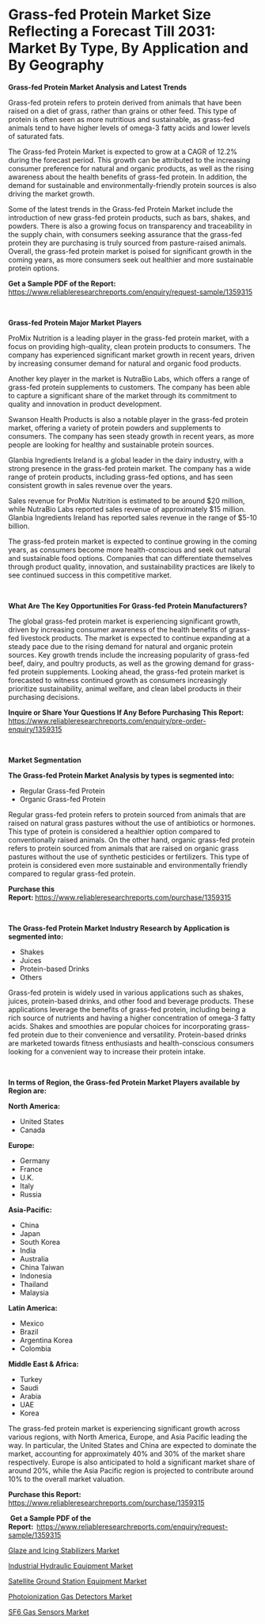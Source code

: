 <p><h1>Grass-fed Protein Market Size Reflecting a Forecast Till 2031: Market By Type, By Application and By Geography</h1></p><p><strong>Grass-fed Protein Market Analysis and Latest Trends</strong></p>
<p><p>Grass-fed protein refers to protein derived from animals that have been raised on a diet of grass, rather than grains or other feed. This type of protein is often seen as more nutritious and sustainable, as grass-fed animals tend to have higher levels of omega-3 fatty acids and lower levels of saturated fats.</p><p>The Grass-fed Protein Market is expected to grow at a CAGR of 12.2% during the forecast period. This growth can be attributed to the increasing consumer preference for natural and organic products, as well as the rising awareness about the health benefits of grass-fed protein. In addition, the demand for sustainable and environmentally-friendly protein sources is also driving the market growth.</p><p>Some of the latest trends in the Grass-fed Protein Market include the introduction of new grass-fed protein products, such as bars, shakes, and powders. There is also a growing focus on transparency and traceability in the supply chain, with consumers seeking assurance that the grass-fed protein they are purchasing is truly sourced from pasture-raised animals. Overall, the grass-fed protein market is poised for significant growth in the coming years, as more consumers seek out healthier and more sustainable protein options.</p></p>
<p><strong>Get a Sample PDF of the Report:&nbsp;</strong> <a href="https://www.reliableresearchreports.com/enquiry/request-sample/1359315">https://www.reliableresearchreports.com/enquiry/request-sample/1359315</a></p>
<p>&nbsp;</p>
<p><strong>Grass-fed Protein Major Market Players</strong></p>
<p><p>ProMix Nutrition is a leading player in the grass-fed protein market, with a focus on providing high-quality, clean protein products to consumers. The company has experienced significant market growth in recent years, driven by increasing consumer demand for natural and organic food products.</p><p>Another key player in the market is NutraBio Labs, which offers a range of grass-fed protein supplements to customers. The company has been able to capture a significant share of the market through its commitment to quality and innovation in product development.</p><p>Swanson Health Products is also a notable player in the grass-fed protein market, offering a variety of protein powders and supplements to consumers. The company has seen steady growth in recent years, as more people are looking for healthy and sustainable protein sources.</p><p>Glanbia Ingredients Ireland is a global leader in the dairy industry, with a strong presence in the grass-fed protein market. The company has a wide range of protein products, including grass-fed options, and has seen consistent growth in sales revenue over the years.</p><p>Sales revenue for ProMix Nutrition is estimated to be around $20 million, while NutraBio Labs reported sales revenue of approximately $15 million. Glanbia Ingredients Ireland has reported sales revenue in the range of $5-10 billion.</p><p>The grass-fed protein market is expected to continue growing in the coming years, as consumers become more health-conscious and seek out natural and sustainable food options. Companies that can differentiate themselves through product quality, innovation, and sustainability practices are likely to see continued success in this competitive market.</p></p>
<p>&nbsp;</p>
<p><strong>What Are The Key Opportunities For Grass-fed Protein Manufacturers?</strong></p>
<p><p>The global grass-fed protein market is experiencing significant growth, driven by increasing consumer awareness of the health benefits of grass-fed livestock products. The market is expected to continue expanding at a steady pace due to the rising demand for natural and organic protein sources. Key growth trends include the increasing popularity of grass-fed beef, dairy, and poultry products, as well as the growing demand for grass-fed protein supplements. Looking ahead, the grass-fed protein market is forecasted to witness continued growth as consumers increasingly prioritize sustainability, animal welfare, and clean label products in their purchasing decisions.</p></p>
<p><strong>Inquire or Share Your Questions If Any Before Purchasing This Report:</strong> <a href="https://www.reliableresearchreports.com/enquiry/pre-order-enquiry/1359315">https://www.reliableresearchreports.com/enquiry/pre-order-enquiry/1359315</a></p>
<p>&nbsp;</p>
<p><strong>Market Segmentation</strong></p>
<p><strong>The Grass-fed Protein Market Analysis by types is segmented into:</strong></p>
<p><ul><li>Regular Grass-fed Protein</li><li>Organic Grass-fed Protein</li></ul></p>
<p><p>Regular grass-fed protein refers to protein sourced from animals that are raised on natural grass pastures without the use of antibiotics or hormones. This type of protein is considered a healthier option compared to conventionally raised animals. On the other hand, organic grass-fed protein refers to protein sourced from animals that are raised on organic grass pastures without the use of synthetic pesticides or fertilizers. This type of protein is considered even more sustainable and environmentally friendly compared to regular grass-fed protein.</p></p>
<p><strong>Purchase this Report:&nbsp;</strong><a href="https://www.reliableresearchreports.com/purchase/1359315">https://www.reliableresearchreports.com/purchase/1359315</a></p>
<p>&nbsp;</p>
<p><strong>The Grass-fed Protein Market Industry Research by Application is segmented into:</strong></p>
<p><ul><li>Shakes</li><li>Juices</li><li>Protein-based Drinks</li><li>Others</li></ul></p>
<p><p>Grass-fed protein is widely used in various applications such as shakes, juices, protein-based drinks, and other food and beverage products. These applications leverage the benefits of grass-fed protein, including being a rich source of nutrients and having a higher concentration of omega-3 fatty acids. Shakes and smoothies are popular choices for incorporating grass-fed protein due to their convenience and versatility. Protein-based drinks are marketed towards fitness enthusiasts and health-conscious consumers looking for a convenient way to increase their protein intake.</p></p>
<p>&nbsp;</p>
<p><strong>In terms of Region, the Grass-fed Protein Market Players available by Region are:</strong></p>
<p>
    <p> <strong> North America: </strong>
        <ul>
            <li>United States</li>
            <li>Canada</li>
        </ul>
        </p> 
    <p> <strong> Europe: </strong>
        <ul>
            <li>Germany</li>
            <li>France</li>
            <li>U.K.</li>
            <li>Italy</li>
            <li>Russia</li>
        </ul>
        </p> 
    <p> <strong> Asia-Pacific: </strong>
        <ul>
            <li>China</li>
            <li>Japan</li>
            <li>South Korea</li>
            <li>India</li>
            <li>Australia</li>
            <li>China Taiwan</li>
            <li>Indonesia</li>
            <li>Thailand</li>
            <li>Malaysia</li>
        </ul>
        </p> 
    <p> <strong> Latin America: </strong>
        <ul>
            <li>Mexico</li>
            <li>Brazil</li>
            <li>Argentina Korea</li>
            <li>Colombia</li>
        </ul>
        </p> 
    <p> <strong> Middle East & Africa: </strong>
        <ul>
            <li>Turkey</li>
            <li>Saudi</li>
            <li>Arabia</li>
            <li>UAE</li>
            <li>Korea</li>
        </ul>
    </p>
    </p>
<p><p>The grass-fed protein market is experiencing significant growth across various regions, with North America, Europe, and Asia Pacific leading the way. In particular, the United States and China are expected to dominate the market, accounting for approximately 40% and 30% of the market share respectively. Europe is also anticipated to hold a significant market share of around 20%, while the Asia Pacific region is projected to contribute around 10% to the overall market valuation.</p></p>
<p><strong>Purchase this Report: </strong><a href="https://www.reliableresearchreports.com/purchase/1359315">https://www.reliableresearchreports.com/purchase/1359315</a></p>
<p>&nbsp;<strong>Get a Sample PDF of the Report:&nbsp;&nbsp;</strong><a href="https://www.reliableresearchreports.com/enquiry/request-sample/1359315">https://www.reliableresearchreports.com/enquiry/request-sample/1359315</a></p>
<p><strong></strong></p>
<p><p><a href="https://github.com/mabutironaldo/Market-Research-Report-List-3/blob/main/glaze-and-icing-stabilizers-market.md">Glaze and Icing Stabilizers Market</a></p><p><a href="https://medium.com/@kimberlymay76/decoding-industrial-hydraulic-equipment-market-metrics-market-share-trends-and-growth-patterns-150d598ee8ab">Industrial Hydraulic Equipment Market</a></p><p><a href="https://medium.com/@kimberlymay76/satellite-ground-station-equipment-market-the-key-to-successful-business-strategy-forecast-till-6376fe9d0aa4">Satellite Ground Station Equipment Market</a></p><p><a href="https://issuu.com/reportprime-2/docs/photoionization-gas-detectors-market-size-2030.ppt">Photoionization Gas Detectors Market</a></p><p><a href="https://issuu.com/reportprime-2/docs/sf6-gas-sensors-market-size-2030.pptx">SF6 Gas Sensors Market</a></p></p>